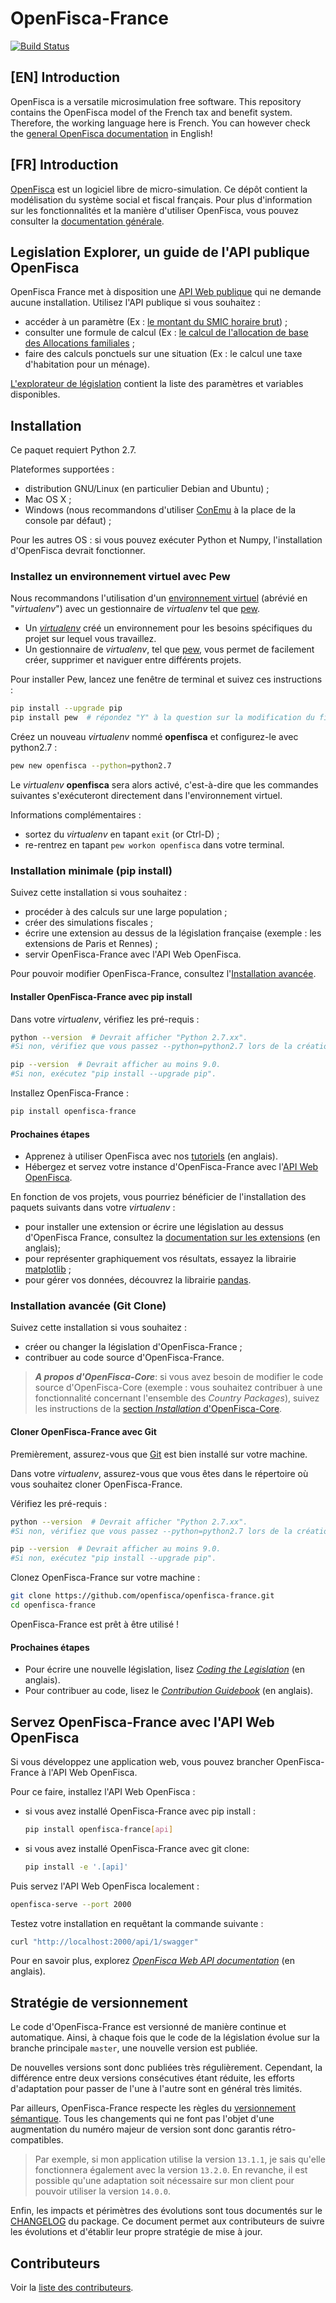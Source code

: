 # OpenFisca-France

[![Build Status](https://travis-ci.org/openfisca/openfisca-france.svg?branch=master)](https://travis-ci.org/openfisca/openfisca-france)

## [EN] Introduction
OpenFisca is a versatile microsimulation free software. This repository contains the OpenFisca model of the French tax and benefit system. Therefore, the working language here is French. You can however check the [general OpenFisca documentation](https://doc.openfisca.fr/) in English!

## [FR] Introduction
[OpenFisca](https://www.openfisca.fr/) est un logiciel libre de micro-simulation. Ce dépôt contient la modélisation du système social et fiscal français. Pour plus d'information sur les fonctionnalités et la manière d'utiliser OpenFisca, vous pouvez consulter la [documentation générale](https://doc.openfisca.fr/).

## Legislation Explorer, un guide de l'API publique OpenFisca

OpenFisca France met à disposition une [API Web publique](https://api.openfisca.fr/api/1/swagger) qui ne demande aucune installation.
Utilisez l'API publique si vous souhaitez :
- accéder à un paramètre (Ex : [le montant du SMIC horaire brut](https://legislation.openfisca.fr/cotsoc.gen.smic_h_b)) ;
- consulter une formule de calcul (Ex : [le calcul de l'allocation de base des Allocations familiales](https://legislation.openfisca.fr/af_base) ;
- faire des calculs ponctuels sur une situation (Ex : le calcul une taxe d'habitation pour un ménage).

[L'explorateur de législation](https://legislation.openfisca.fr/) contient la liste des paramètres et variables disponibles.

## Installation

Ce paquet requiert Python 2.7.

Plateformes supportées :
- distribution GNU/Linux (en particulier Debian and Ubuntu) ;
- Mac OS X ;
- Windows (nous recommandons d'utiliser [ConEmu](https://conemu.github.io/) à la place de la console par défaut) ; 

Pour les autres OS : si vous pouvez exécuter Python et Numpy, l'installation d'OpenFisca devrait fonctionner.

### Installez un environnement virtuel avec Pew

Nous recommandons l'utilisation d'un [environnement virtuel](https://virtualenv.pypa.io/en/stable/) (abrévié en "_virtualenv_") avec un gestionnaire de _virtualenv_ tel que [pew](https://github.com/berdario/pew).

- Un _[virtualenv](https://virtualenv.pypa.io/en/stable/)_ créé un environnement pour les besoins spécifiques du projet sur lequel vous travaillez.
- Un gestionnaire de _virtualenv_, tel que [pew](https://github.com/berdario/pew), vous permet de facilement créer, supprimer et naviguer entre différents projets.

Pour installer Pew, lancez une fenêtre de terminal et suivez ces instructions : 

```sh
pip install --upgrade pip
pip install pew  # répondez "Y" à la question sur la modification du fichier de configuration de votre shell
```
Créez un nouveau _virtualenv_ nommé **openfisca** et configurez-le avec python2.7 :

```sh
pew new openfisca --python=python2.7
```

Le  _virtualenv_  **openfisca** sera alors activé, c'est-à-dire que les commandes suivantes s'exécuteront directement dans l'environnement virtuel.

Informations complémentaires :
- sortez du _virtualenv_ en tapant `exit` (or Ctrl-D) ;
- re-rentrez en tapant `pew workon openfisca` dans votre terminal.

### Installation minimale (pip install)

Suivez cette installation si vous souhaitez :
- procéder à des calculs sur une large population ;
- créer des simulations fiscales ;
- écrire une extension au dessus de la législation française (exemple : les extensions de Paris et Rennes) ;
- servir OpenFisca-France avec l'API Web OpenFisca.

Pour pouvoir modifier OpenFisca-France, consultez l'[Installation avancée](#installation-avancée-git-clone).

#### Installer OpenFisca-France avec pip install

Dans votre _virtualenv_, vérifiez les pré-requis :

```sh
python --version  # Devrait afficher "Python 2.7.xx".
#Si non, vérifiez que vous passez --python=python2.7 lors de la création de votre environnement virtuel.
```

```sh
pip --version  # Devrait afficher au moins 9.0.
#Si non, exécutez "pip install --upgrade pip".
```
Installez OpenFisca-France :

```sh
pip install openfisca-france
```

#### Prochaines étapes

- Apprenez à utiliser OpenFisca avec nos [tutoriels](https://doc.openfisca.fr/getting-started.html) (en anglais).
- Hébergez et servez votre instance d'OpenFisca-France avec l'[API Web OpenFisca](#servez-openfisca-france-avec-lapi-web-openfisca).

En fonction de vos projets, vous pourriez bénéficier de l'installation des paquets suivants dans votre _virtualenv_ :
- pour installer une extension or écrire une législation au dessus d'OpenFisca France, consultez la [documentation sur les extensions](https://doc.openfisca.fr/contribute/extensions.html) (en anglais);
- pour représenter graphiquement vos résultats, essayez la librairie [matplotlib](http://matplotlib.org/) ;
- pour gérer vos données, découvrez la librairie [pandas](http://pandas.pydata.org/).

### Installation avancée (Git Clone)

Suivez cette installation si vous souhaitez :
- créer ou changer la législation d'OpenFisca-France ;
- contribuer au code source d'OpenFisca-France.
>***A propos d'OpenFisca-Core***: si vous avez besoin de modifier le code source d'OpenFisca-Core (exemple : vous souhaitez contribuer à une fonctionnalité concernant l'ensemble des _Country Packages_), suivez les instructions de la [section _Installation_ d'OpenFisca-Core](https://github.com/openfisca/openfisca-core#installation).

#### Cloner OpenFisca-France avec Git

Premièrement, assurez-vous que [Git](https://www.git-scm.com/) est bien installé sur votre machine.

Dans votre _virtualenv_, assurez-vous que vous êtes dans le répertoire où vous souhaitez cloner OpenFisca-France.

Vérifiez les pré-requis :

```sh
python --version  # Devrait afficher "Python 2.7.xx".
#Si non, vérifiez que vous passez --python=python2.7 lors de la création de votre environnement virtuel.
```

```sh
pip --version  # Devrait afficher au moins 9.0.
#Si non, exécutez "pip install --upgrade pip".
```

Clonez OpenFisca-France sur votre machine : 

```sh
git clone https://github.com/openfisca/openfisca-france.git
cd openfisca-france
```
OpenFisca-France est prêt à être utilisé !

#### Prochaines étapes

- Pour écrire une nouvelle législation, lisez _[Coding the Legislation](https://doc.openfisca.fr/coding-the-legislation/index.html)_ (en anglais).
- Pour contribuer au code, lisez le _[Contribution Guidebook](https://doc.openfisca.fr/contribute/index.html)_ (en anglais).

## Servez OpenFisca-France avec l'API Web OpenFisca

Si vous développez une application web, vous pouvez brancher OpenFisca-France à l'API Web OpenFisca.

Pour ce faire, installez l'API Web OpenFisca :

- si vous avez installé OpenFisca-France avec pip install : 
    ```sh
    pip install openfisca-france[api]
    ```
- si vous avez installé OpenFisca-France avec git clone:

    ```sh
    pip install -e '.[api]'
    ```

Puis servez l'API Web OpenFisca localement :

```sh
openfisca-serve --port 2000
```

Testez votre installation en requêtant la commande suivante :

```sh
curl "http://localhost:2000/api/1/swagger"
```

Pour en savoir plus, explorez _[OpenFisca Web API documentation](https://doc.openfisca.fr/openfisca-web-api/index.html)_ (en anglais).

## Stratégie de versionnement

Le code d'OpenFisca-France est versionné de manière continue et automatique. Ainsi, à chaque fois que le code de la législation évolue sur la branche principale `master`, une nouvelle version est publiée.

De nouvelles versions sont donc publiées très régulièrement. Cependant, la différence entre deux versions consécutives étant réduite, les efforts d'adaptation pour passer de l'une à l'autre sont en général très limités.

Par ailleurs, OpenFisca-France respecte les règles du [versionnement sémantique](http://semver.org/). Tous les changements qui ne font pas l'objet d'une augmentation du numéro majeur de version sont donc garantis rétro-compatibles.

> Par exemple, si mon application utilise la version `13.1.1`, je sais qu'elle fonctionnera également avec la version `13.2.0`. En revanche, il est possible qu'une adaptation soit nécessaire sur mon client pour pouvoir utiliser la version `14.0.0`.

Enfin, les impacts et périmètres des évolutions sont tous documentés sur le [CHANGELOG](CHANGELOG.md) du package. Ce document permet aux contributeurs de suivre les évolutions et d'établir leur propre stratégie de mise à jour.

## Contributeurs

Voir la [liste des contributeurs](https://github.com/openfisca/openfisca-france/graphs/contributors).
